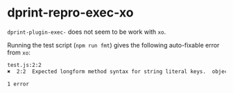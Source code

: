 # dprint-repro-exec-xo

`dprint-plugin-exec-` does not seem to be work with `xo`.

Running the test script (`npm run fmt`) gives the following auto-fixable error from `xo`:

```sh
test.js:2:2
✖  2:2  Expected longform method syntax for string literal keys.  object-shorthand

1 error
```
